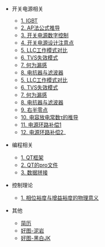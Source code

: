 <!-- 侧边栏 docs/_sidebar.md -->

- 开关电源相关
    - [1. IGBT](01/IGBT/)
    - [2. AP法公式推导](01/AP法公式推导/readme.md)
    - [3. 开关电源数字控制](01/开关电源数字控制（1）.md)
    - [4. 开关电源设计注意点](01/开关电源设计流程.md)
    - [5. LLC工作模式对比](01/LLC工作模式对比.md)
    - [6. TVS失效模式](01/TVS失效模式.md)
    - [7. 何为漏感](01/何为漏感.md)
    - [8. 电抗器与滤波器](01/变频器专用电抗器与滤波器的区别.md)
    - [5. LLC工作模式对比](01/LLC工作模式对比.md)
    - [6. TVS失效模式](01/TVS失效模式.md)
    - [7. 何为漏感](01/何为漏感.md)
    - [8. 电抗器与滤波器](01/变频器专用电抗器与滤波器的区别.md)
    - [9. 右半零点](01/开关电源中的“右半平面零点问题（RHPZ）”.md)
    - [10. 电容放电常数τ的推导](01/电容放电特性分析τ=RC的推导.md)
    - [11. 电源环路补偿1](01/电源环路补偿第一节.md)
    - [12. 电源环路补偿2](01/电源环路补偿第二节.md)_
- 编程相关
    - [1. QT框架](01/QT框架/)
    - [2. QT的pro文件](01/QT的pro文件讲解.md)
    - [3. 数据拼接](01/数据拼接.md)
- 控制理论
    - [1. 相位裕度与增益裕度的物理意义](01/相位裕度与增益裕度的物理意义.md)

- 其他
    - [简历](01/简历.md)
    - [好图-泥岩](01/泥岩图/README.md)
    - [好图-黑白JK](01/泥岩图/黑白.md)
<!-- 以下略 -->
